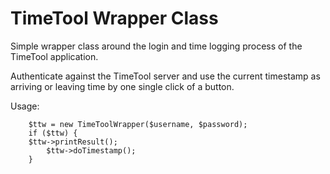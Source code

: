 # TimeTool Wrapper Class
Simple wrapper class around the login and time logging process of the TimeTool application.

Authenticate against the TimeTool server and use the current timestamp as arriving or leaving time by one single click of a button. 

Usage:
```
	$ttw = new TimeToolWrapper($username, $password);
	if ($ttw) {
	$ttw->printResult();
		$ttw->doTimestamp();
	}
```